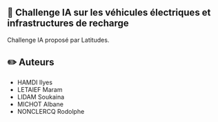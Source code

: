 ## :car: Challenge IA sur les véhicules électriques et infrastructures de recharge 
Challenge IA proposé par Latitudes.

## :pencil2: Auteurs
- HAMDI Ilyes  
- LETAIEF Maram
- LIDAM Soukaina  
- MICHOT Albane
- NONCLERCQ Rodolphe